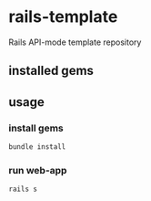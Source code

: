 # rails-template

Rails API-mode template repository

## installed gems

## usage

### install gems

```sh
bundle install
```

### run web-app

```sh
rails s
```
